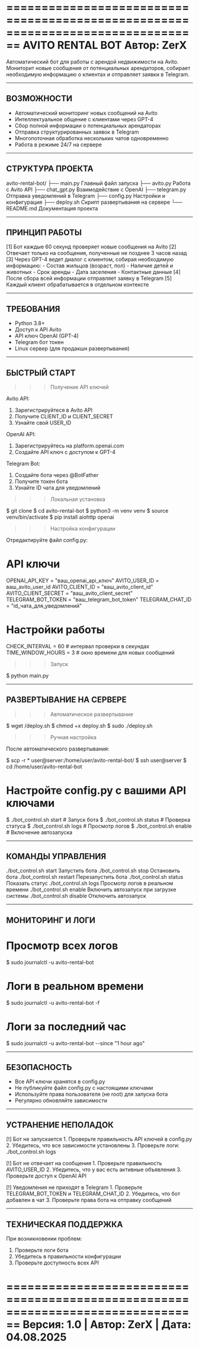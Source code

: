 ================================================================================
                            AVITO RENTAL BOT
                              Автор: ZerX
================================================================================

Автоматический бот для работы с арендой недвижимости на Avito.
Мониторит новые сообщения от потенциальных арендаторов, собирает необходимую
информацию о клиентах и отправляет заявки в Telegram.

--------------------------------------------------------------------------------
ВОЗМОЖНОСТИ
--------------------------------------------------------------------------------

* Автоматический мониторинг новых сообщений на Avito
* Интеллектуальное общение с клиентами через GPT-4
* Сбор полной информации о потенциальных арендаторах
* Отправка структурированных заявок в Telegram
* Многопоточная обработка нескольких чатов одновременно
* Работа в режиме 24/7 на сервере

--------------------------------------------------------------------------------
СТРУКТУРА ПРОЕКТА
--------------------------------------------------------------------------------

avito-rental-bot/
├── main.py          Главный файл запуска
├── avito.py         Работа с Avito API
├── chat_gpt.py      Взаимодействие с OpenAI
├── telegram.py      Отправка уведомлений в Telegram
├── config.py        Настройки и конфигурация
├── deploy.sh        Скрипт развертывания на сервере
└── README.md        Документация проекта

--------------------------------------------------------------------------------
ПРИНЦИП РАБОТЫ
--------------------------------------------------------------------------------

[1] Бот каждые 60 секунд проверяет новые сообщения на Avito
[2] Отвечает только на сообщения, полученные не позднее 3 часов назад
[3] Через GPT-4 ведет диалог с клиентом, собирая необходимую информацию:
    - Состав жильцов (возраст, пол)
    - Наличие детей и животных
    - Срок аренды
    - Дата заселения
    - Контактные данные
[4] После сбора всей информации отправляет заявку в Telegram
[5] Каждый клиент обрабатывается в отдельном контексте

--------------------------------------------------------------------------------
ТРЕБОВАНИЯ
--------------------------------------------------------------------------------

+ Python 3.8+
+ Доступ к API Avito
+ API ключ OpenAI (GPT-4)
+ Telegram бот токен
+ Linux сервер (для продакшн развертывания)

--------------------------------------------------------------------------------
БЫСТРЫЙ СТАРТ
--------------------------------------------------------------------------------

>>> Получение API ключей

Avito API:
  1. Зарегистрируйтеся в Avito API
  2. Получите CLIENT_ID и CLIENT_SECRET
  3. Узнайте свой USER_ID

OpenAI API:
  1. Зарегистрируйтесь на platform.openai.com
  2. Создайте API ключ с доступом к GPT-4

Telegram Bot:
  1. Создайте бота через @BotFather
  2. Получите токен бота
  3. Узнайте ID чата для уведомлений

>>> Локальная установка

$ git clone <repository-url>
$ cd avito-rental-bot
$ python3 -m venv venv
$ source venv/bin/activate
$ pip install aiohttp openai

>>> Настройка конфигурации

Отредактируйте файл config.py:

# API ключи
OPENAI_API_KEY = "ваш_openai_api_ключ"
AVITO_USER_ID = ваш_avito_user_id
AVITO_CLIENT_ID = "ваш_avito_client_id"
AVITO_CLIENT_SECRET = "ваш_avito_client_secret"
TELEGRAM_BOT_TOKEN = "ваш_telegram_bot_token"
TELEGRAM_CHAT_ID = "id_чата_для_уведомлений"

# Настройки работы
CHECK_INTERVAL = 60  # интервал проверки в секундах
TIME_WINDOW_HOURS = 3  # окно времени для новых сообщений

>>> Запуск

$ python main.py

--------------------------------------------------------------------------------
РАЗВЕРТЫВАНИЕ НА СЕРВЕРЕ
--------------------------------------------------------------------------------

>>> Автоматическое развертывание

$ wget <deploy-script-url>/deploy.sh
$ chmod +x deploy.sh
$ sudo ./deploy.sh

>>> Ручная настройка

После автоматического развертывания:

$ scp -r * user@server:/home/user/avito-rental-bot/
$ ssh user@server
$ cd /home/user/avito-rental-bot

# Настройте config.py с вашими API ключами

$ ./bot_control.sh start    # Запуск бота
$ ./bot_control.sh status   # Проверка статуса
$ ./bot_control.sh logs     # Просмотр логов
$ ./bot_control.sh enable   # Включение автозапуска

--------------------------------------------------------------------------------
КОМАНДЫ УПРАВЛЕНИЯ
--------------------------------------------------------------------------------

./bot_control.sh start      Запустить бота
./bot_control.sh stop       Остановить бота
./bot_control.sh restart    Перезапустить бота
./bot_control.sh status     Показать статус
./bot_control.sh logs       Просмотр логов в реальном времени
./bot_control.sh enable     Включить автозапуск при загрузке системы
./bot_control.sh disable    Отключить автозапуск

--------------------------------------------------------------------------------
МОНИТОРИНГ И ЛОГИ
--------------------------------------------------------------------------------

# Просмотр всех логов
$ sudo journalctl -u avito-rental-bot

# Логи в реальном времени
$ sudo journalctl -u avito-rental-bot -f

# Логи за последний час
$ sudo journalctl -u avito-rental-bot --since "1 hour ago"

--------------------------------------------------------------------------------
БЕЗОПАСНОСТЬ
--------------------------------------------------------------------------------

* Все API ключи хранятся в config.py
* Не публикуйте файл config.py с настоящими ключами
* Используйте права пользователя (не root) для запуска бота
* Регулярно обновляйте зависимости

--------------------------------------------------------------------------------
УСТРАНЕНИЕ НЕПОЛАДОК
--------------------------------------------------------------------------------

[!] Бот не запускается
    1. Проверьте правильность API ключей в config.py
    2. Убедитесь, что все зависимости установлены
    3. Проверьте логи: ./bot_control.sh logs

[!] Бот не отвечает на сообщения
    1. Проверьте правильность AVITO_USER_ID
    2. Убедитесь, что у вас есть активные объявления
    3. Проверьте доступ к OpenAI API

[!] Уведомления не приходят в Telegram
    1. Проверьте TELEGRAM_BOT_TOKEN и TELEGRAM_CHAT_ID
    2. Убедитесь, что бот добавлен в чат
    3. Проверьте права бота на отправку сообщений

--------------------------------------------------------------------------------
ТЕХНИЧЕСКАЯ ПОДДЕРЖКА
--------------------------------------------------------------------------------

При возникновении проблем:
1. Проверьте логи бота
2. Убедитесь в правильности конфигурации
3. Проверьте доступность всех API

================================================================================
Версия: 1.0 | Автор: ZerX | Дата: 04.08.2025
================================================================================